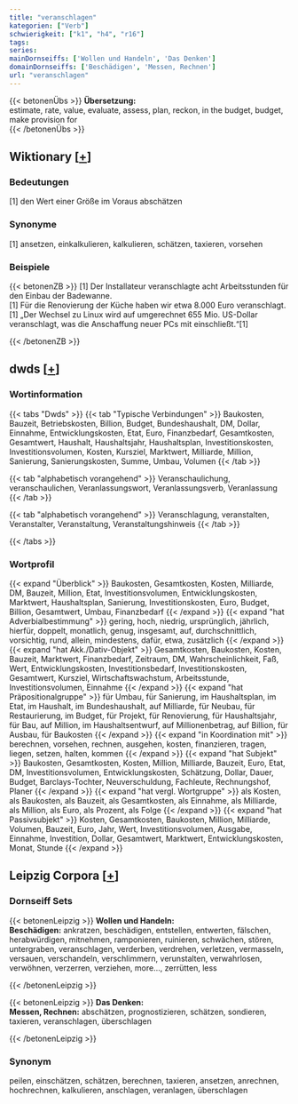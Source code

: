 ```yaml
---
title: "veranschlagen"
kategorien: ["Verb"]
schwierigkeit: ["k1", "h4", "r16"]
tags:
series:
mainDornseiffs: ['Wollen und Handeln', 'Das Denken']
domainDornseiffs: ['Beschädigen', 'Messen, Rechnen']
url: "veranschlagen"
---
```


{{< betonenÜbs >}}
**Übersetzung:**  
estimate, rate, value, evaluate, assess, plan, reckon, in the budget, budget, make provision for  
{{< /betonenÜbs >}}

## Wiktionary [[+](https://de.wiktionary.org/wiki/veranschlagen)]

### Bedeutungen
[1] den Wert einer Größe im Voraus abschätzen  

### Synonyme
[1] ansetzen, einkalkulieren, kalkulieren, schätzen, taxieren, vorsehen  

### Beispiele
{{< betonenZB >}}
[1] Der Installateur veranschlagte acht Arbeitsstunden für den Einbau der Badewanne.  
[1] Für die Renovierung der Küche haben wir etwa 8.000 Euro veranschlagt.  
[1] „Der Wechsel zu Linux wird auf umgerechnet 655 Mio. US-Dollar veranschlagt, was die Anschaffung neuer PCs mit einschließt.“[1]  

{{< /betonenZB >}}


## dwds [[+](https://www.dwds.de/wb/veranschlagen)]

### Wortinformation
{{< tabs "Dwds" >}}
{{< tab "Typische Verbindungen" >}}
Baukosten, Bauzeit, Betriebskosten, Billion, Budget, Bundeshaushalt, DM, Dollar, Einnahme, Entwicklungskosten, Etat, Euro, Finanzbedarf, Gesamtkosten, Gesamtwert, Haushalt, Haushaltsjahr, Haushaltsplan, Investitionskosten, Investitionsvolumen, Kosten, Kursziel, Marktwert, Milliarde, Million, Sanierung, Sanierungskosten, Summe, Umbau, Volumen
{{< /tab >}}

{{< tab "alphabetisch vorangehend" >}}
Veranschaulichung, veranschaulichen, Veranlassungswort, Veranlassungsverb, Veranlassung
{{< /tab >}}

{{< tab "alphabetisch vorangehend" >}}
Veranschlagung, veranstalten, Veranstalter, Veranstaltung, Veranstaltungshinweis
{{< /tab >}}

{{< /tabs >}}

### Wortprofil
{{< expand "Überblick" >}} Baukosten, Gesamtkosten, Kosten, Milliarde, DM, Bauzeit, Million, Etat, Investitionsvolumen, Entwicklungskosten, Marktwert, Haushaltsplan, Sanierung, Investitionskosten, Euro, Budget, Billion, Gesamtwert, Umbau, Finanzbedarf {{< /expand >}}
{{< expand "hat Adverbialbestimmung" >}} gering, hoch, niedrig, ursprünglich, jährlich, hierfür, doppelt, monatlich, genug, insgesamt, auf, durchschnittlich, vorsichtig, rund, allein, mindestens, dafür, etwa, zusätzlich {{< /expand >}}
{{< expand "hat Akk./Dativ-Objekt" >}} Gesamtkosten, Baukosten, Kosten, Bauzeit, Marktwert, Finanzbedarf, Zeitraum, DM, Wahrscheinlichkeit, Faß, Wert, Entwicklungskosten, Investitionsbedarf, Investitionskosten, Gesamtwert, Kursziel, Wirtschaftswachstum, Arbeitsstunde, Investitionsvolumen, Einnahme {{< /expand >}}
{{< expand "hat Präpositionalgruppe" >}} für Umbau, für Sanierung, im Haushaltsplan, im Etat, im Haushalt, im Bundeshaushalt, auf Milliarde, für Neubau, für Restaurierung, im Budget, für Projekt, für Renovierung, für Haushaltsjahr, für Bau, auf Million, im Haushaltsentwurf, auf Millionenbetrag, auf Billion, für Ausbau, für Baukosten {{< /expand >}}
{{< expand "in Koordination mit" >}} berechnen, vorsehen, rechnen, ausgehen, kosten, finanzieren, tragen, liegen, setzen, halten, kommen {{< /expand >}}
{{< expand "hat Subjekt" >}} Baukosten, Gesamtkosten, Kosten, Million, Milliarde, Bauzeit, Euro, Etat, DM, Investitionsvolumen, Entwicklungskosten, Schätzung, Dollar, Dauer, Budget, Barclays-Tochter, Neuverschuldung, Fachleute, Rechnungshof, Planer {{< /expand >}}
{{< expand "hat vergl. Wortgruppe" >}} als Kosten, als Baukosten, als Bauzeit, als Gesamtkosten, als Einnahme, als Milliarde, als Million, als Euro, als Prozent, als Folge {{< /expand >}}
{{< expand "hat Passivsubjekt" >}} Kosten, Gesamtkosten, Baukosten, Million, Milliarde, Volumen, Bauzeit, Euro, Jahr, Wert, Investitionsvolumen, Ausgabe, Einnahme, Investition, Dollar, Gesamtwert, Marktwert, Entwicklungskosten, Monat, Stunde {{< /expand >}}

## Leipzig Corpora [[+](https://corpora.uni-leipzig.de/en/res?word=veranschlagen&corpusId=deu_newscrawl-public_2018)]

### Dornseiff Sets
{{< betonenLeipzig >}}
**Wollen und Handeln:**  
**Beschädigen:** ankratzen, beschädigen, entstellen, entwerten, fälschen, herabwürdigen, mitnehmen, ramponieren, ruinieren, schwächen, stören, untergraben, veranschlagen, verderben, verdrehen, verletzen, vermasseln, versauen, verschandeln, verschlimmern, verunstalten, verwahrlosen, verwöhnen, verzerren, verziehen, more..., zerrütten, less  

{{< /betonenLeipzig >}}


{{< betonenLeipzig >}}
**Das Denken:**  
**Messen, Rechnen:** abschätzen, prognostizieren, schätzen, sondieren, taxieren, veranschlagen, überschlagen  

{{< /betonenLeipzig >}}

### Synonym
peilen, einschätzen, schätzen, berechnen, taxieren, ansetzen, anrechnen, hochrechnen, kalkulieren, anschlagen, veranlagen, überschlagen

